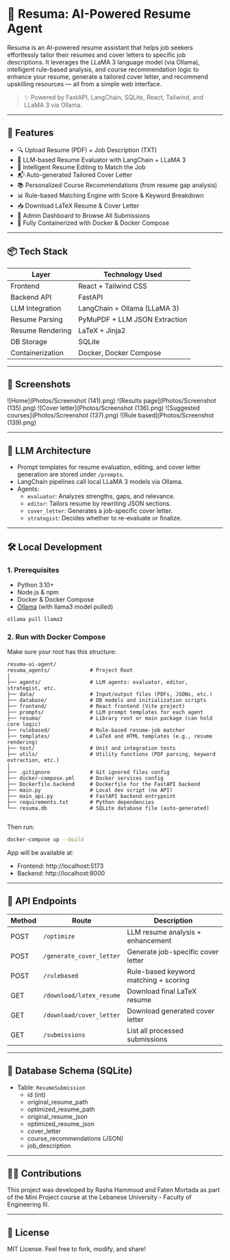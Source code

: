 # 📄 Resuma: AI-Powered Resume Agent

Resuma is an AI-powered resume assistant that helps job seekers effortlessly tailor their resumes and cover letters to specific job descriptions. It leverages the LLaMA 3 language model (via Ollama), intelligent rule-based analysis, and course recommendation logic to enhance your resume, generate a tailored cover letter, and recommend upskilling resources — all from a simple web interface.

> ✨ Powered by FastAPI, LangChain, SQLite, React, Tailwind, and LLaMA 3 via Ollama.

---

## 🚀 Features

- 🔍 Upload Resume (PDF) + Job Description (TXT)
- 🤖 LLM-based Resume Evaluator with LangChain + LLaMA 3
- 📝 Intelligent Resume Editing to Match the Job
- 📬 Auto-generated Tailored Cover Letter
- 📚 Personalized Course Recommendations (from resume gap analysis)
- 📊 Rule-based Matching Engine with Score & Keyword Breakdown
- 📥 Download LaTeX Resume & Cover Letter
- 📁 Admin Dashboard to Browse All Submissions
- 🐳 Fully Containerized with Docker & Docker Compose

---

## 📦 Tech Stack

| Layer             | Technology Used               |
|------------------|-------------------------------|
| Frontend         | React + Tailwind CSS          |
| Backend API      | FastAPI                       |
| LLM Integration  | LangChain + Ollama (LLaMA 3)  |
| Resume Parsing   | PyMuPDF + LLM JSON Extraction |
| Resume Rendering | LaTeX + Jinja2                |
| DB Storage       | SQLite                        |
| Containerization | Docker, Docker Compose        |

---

## 📸 Screenshots

![Home](Photos/Screenshot (141).png)
![Results page](Photos/Screenshot (135).png)
![Cover letter](Photos/Screenshot (136).png)
![Suggested courses](Photos/Screenshot (137).png)
![Rule based](Photos/Screenshot (139).png)

---

## 🧠 LLM Architecture

- Prompt templates for resume evaluation, editing, and cover letter generation are stored under `/prompts`.
- LangChain pipelines call local LLaMA 3 models via Ollama.
- Agents:
  - `evaluator`: Analyzes strengths, gaps, and relevance.
  - `editor`: Tailors resume by rewriting JSON sections.
  - `cover_letter`: Generates a job-specific cover letter.
  - `strategist`: Decides whether to re-evaluate or finalize.

---

## 🛠️ Local Development

### 1. Prerequisites

- Python 3.10+
- Node.js & npm
- Docker & Docker Compose
- [Ollama](https://ollama.com/) (with llama3 model pulled)

```bash
ollama pull llama3
```

### 2. Run with Docker Compose

Make sure your root has this structure:

```
resuma-ai-agent/
resuma_agents/             # Project Root
│
├── agents/                # LLM agents: evaluator, editor, strategist, etc.
├── data/                  # Input/output files (PDFs, JSONs, etc.)
├── database/              # DB models and initialization scripts
├── frontend/              # React frontend (Vite project)
├── prompts/               # LLM prompt templates for each agent
├── resuma/                # Library root or main package (can hold core logic)
├── rulebased/             # Rule-based resume-job matcher
├── templates/             # LaTeX and HTML templates (e.g., resume rendering)
├── test/                  # Unit and integration tests
├── utils/                 # Utility functions (PDF parsing, keyword extraction, etc.)
│
├── .gitignore             # Git ignored files config
├── docker-compose.yml     # Docker services config
├── Dockerfile.backend     # Dockerfile for the FastAPI backend
├── main.py                # Local dev script (no API)
├── main_api.py            # FastAPI backend entrypoint
├── requirements.txt       # Python dependencies
└── resuma.db              # SQLite database file (auto-generated)


```

Then run:

```bash
docker-compose up --build
```

App will be available at:

- Frontend: http://localhost:5173
- Backend: http://localhost:8000

---

## 🧪 API Endpoints

| Method | Route                     | Description                             |
|--------|---------------------------|-----------------------------------------|
| POST   | `/optimize`               | LLM resume analysis + enhancement       |
| POST   | `/generate_cover_letter`  | Generate job-specific cover letter      |
| POST   | `/rulebased`              | Rule-based keyword matching + scoring   |
| GET    | `/download/latex_resume`  | Download final LaTeX resume             |
| GET    | `/download/cover_letter`  | Download generated cover letter         |
| GET    | `/submissions`            | List all processed submissions          |

---

## 📂 Database Schema (SQLite)

- Table: `ResumeSubmission`
  - id (int)
  - original_resume_path
  - optimized_resume_path
  - original_resume_json
  - optimized_resume_json
  - cover_letter
  - course_recommendations (JSON)
  - job_description

---

## 👩‍💻 Contributions

This project was developed by Rasha Hammoud and Faten Mortada as part of the Mini Project course at the Lebanese University - Faculty of Engineering III.

---


## 📜 License

MIT License. Feel free to fork, modify, and share!